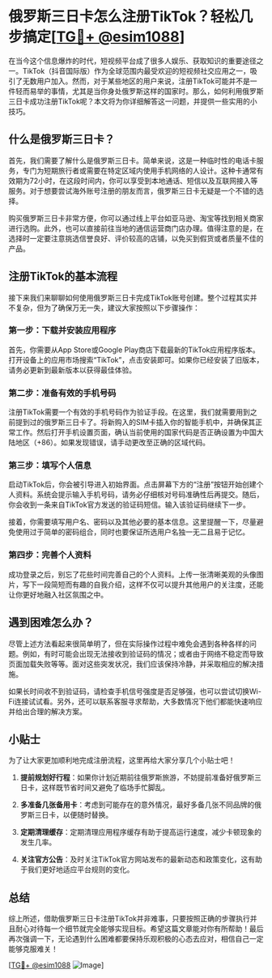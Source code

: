 # 俄罗斯三日卡怎么注册TikTok？轻松几步搞定[[TG💪+ @esim1088](https://t.me/s/esim1088)]

在当今这个信息爆炸的时代，短视频平台成了很多人娱乐、获取知识的重要途径之一。TikTok（抖音国际版）作为全球范围内最受欢迎的短视频社交应用之一，吸引了无数用户加入。然而，对于某些地区的用户来说，注册TikTok可能并不是一件轻而易举的事情，尤其是当你身处俄罗斯这样的国家时。那么，如何利用俄罗斯三日卡成功注册TikTok呢？本文将为你详细解答这一问题，并提供一些实用的小技巧。

## 什么是俄罗斯三日卡？

首先，我们需要了解什么是俄罗斯三日卡。简单来说，这是一种临时性的电话卡服务，专门为短期旅行者或需要在特定区域内使用手机网络的人设计。这种卡通常有效期为72小时，在这段时间内，你可以享受到本地通话、短信以及互联网接入等服务。对于想要尝试海外账号注册的朋友而言，俄罗斯三日卡无疑是一个不错的选择。

购买俄罗斯三日卡非常方便，你可以通过线上平台如亚马逊、淘宝等找到相关商家进行选购。此外，也可以直接前往当地的通信运营商门店办理。值得注意的是，在选择时一定要注意挑选信誉良好、评价较高的店铺，以免买到假货或者质量不佳的产品。

## 注册TikTok的基本流程

接下来我们来聊聊如何使用俄罗斯三日卡完成TikTok账号创建。整个过程其实并不复杂，但为了确保万无一失，建议大家按照以下步骤操作：

### 第一步：下载并安装应用程序

首先，你需要从App Store或Google Play商店下载最新的TikTok应用程序版本。打开设备上的应用市场搜索“TikTok”，点击安装即可。如果你已经安装了旧版本，请务必更新到最新版本以获得最佳体验。

### 第二步：准备有效的手机号码

注册TikTok需要一个有效的手机号码作为验证手段。在这里，我们就需要用到之前提到过的俄罗斯三日卡了。将新购入的SIM卡插入你的智能手机中，并确保其正常工作。然后打开手机设置页面，确认当前使用的国家代码是否正确设置为中国大陆地区（+86）。如果发现错误，请手动更改至正确的区域代码。

### 第三步：填写个人信息

启动TikTok后，你会被引导进入初始界面。点击屏幕下方的“注册”按钮开始创建个人资料。系统会提示输入手机号码，请务必仔细核对号码准确性后再提交。随后，你会收到一条来自TikTok官方发送的验证码短信。输入该验证码继续下一步。

接着，你需要填写用户名、密码以及其他必要的基本信息。这里提醒一下，尽量避免使用过于简单的密码组合，同时也要保证所选用户名独一无二且易于记忆。

### 第四步：完善个人资料

成功登录之后，别忘了花些时间完善自己的个人资料。上传一张清晰美观的头像图片，写下一段简短而有趣的自我介绍，这样不仅可以提升其他用户的关注度，还能让你更好地融入社区氛围之中。

## 遇到困难怎么办？

尽管上述方法看起来很简单明了，但在实际操作过程中难免会遇到各种各样的问题。例如，有时可能会出现无法接收到验证码的情况；或者由于网络不稳定而导致页面加载失败等等。面对这些突发状况，我们应该保持冷静，并采取相应的解决措施。

如果长时间收不到验证码，请检查手机信号强度是否足够强，也可以尝试切换Wi-Fi连接试试看。另外，还可以联系客服寻求帮助，大多数情况下他们都能快速响应并给出合理的解决方案。

## 小贴士

为了让大家更加顺利地完成注册流程，这里再给大家分享几个小贴士吧！

1. **提前规划好行程**：如果你计划近期前往俄罗斯旅游，不妨提前准备好俄罗斯三日卡，这样既节省时间又避免了临场手忙脚乱。
   
2. **多准备几张备用卡**：考虑到可能存在的意外情况，最好多备几张不同品牌的俄罗斯三日卡，以便随时替换。

3. **定期清理缓存**：定期清理应用程序缓存有助于提高运行速度，减少卡顿现象的发生几率。

4. **关注官方公告**：及时关注TikTok官方网站发布的最新动态和政策变化，这有助于我们更好地适应平台规则的变化。

## 总结

综上所述，借助俄罗斯三日卡注册TikTok并非难事，只要按照正确的步骤执行并且耐心对待每一个细节就完全能够实现目标。希望这篇文章能对你有所帮助！最后再次强调一下，无论遇到什么困难都要保持乐观积极的心态去应对，相信自己一定能够克服难关！

[[TG💪+ @esim1088](https://t.me/s/esim1088) ![Image](https://i.postimg.cc/4NQfJmqS/Snipaste-2025-05-13-00-14-12.png)]